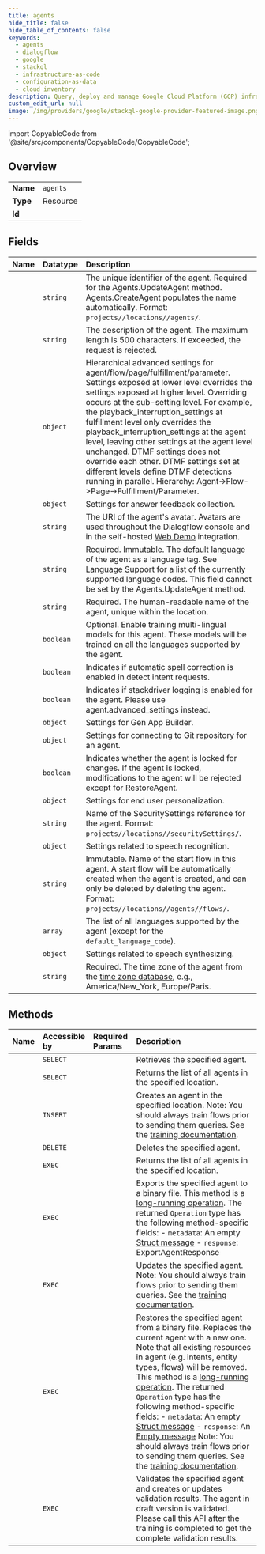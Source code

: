 ```yaml
---
title: agents
hide_title: false
hide_table_of_contents: false
keywords:
  - agents
  - dialogflow
  - google    
  - stackql
  - infrastructure-as-code
  - configuration-as-data
  - cloud inventory
description: Query, deploy and manage Google Cloud Platform (GCP) infrastructure and resources using SQL
custom_edit_url: null
image: /img/providers/google/stackql-google-provider-featured-image.png
---
```


import CopyableCode from '@site/src/components/CopyableCode/CopyableCode';




## Overview
<table><tbody>
<tr><td><b>Name</b></td><td><code>agents</code></td></tr>
<tr><td><b>Type</b></td><td>Resource</td></tr>
<tr><td><b>Id</b></td><td><CopyableCode code="dialogflow.agents" /></td></tr>
</tbody></table>

## Fields
| Name | Datatype | Description |
|:-----|:---------|:------------|
| <CopyableCode code="name" /> | `string` | The unique identifier of the agent. Required for the Agents.UpdateAgent method. Agents.CreateAgent populates the name automatically. Format: `projects//locations//agents/`. |
| <CopyableCode code="description" /> | `string` | The description of the agent. The maximum length is 500 characters. If exceeded, the request is rejected. |
| <CopyableCode code="advancedSettings" /> | `object` | Hierarchical advanced settings for agent/flow/page/fulfillment/parameter. Settings exposed at lower level overrides the settings exposed at higher level. Overriding occurs at the sub-setting level. For example, the playback_interruption_settings at fulfillment level only overrides the playback_interruption_settings at the agent level, leaving other settings at the agent level unchanged. DTMF settings does not override each other. DTMF settings set at different levels define DTMF detections running in parallel. Hierarchy: Agent-&gt;Flow-&gt;Page-&gt;Fulfillment/Parameter. |
| <CopyableCode code="answerFeedbackSettings" /> | `object` | Settings for answer feedback collection. |
| <CopyableCode code="avatarUri" /> | `string` | The URI of the agent's avatar. Avatars are used throughout the Dialogflow console and in the self-hosted [Web Demo](https://cloud.google.com/dialogflow/docs/integrations/web-demo) integration. |
| <CopyableCode code="defaultLanguageCode" /> | `string` | Required. Immutable. The default language of the agent as a language tag. See [Language Support](https://cloud.google.com/dialogflow/cx/docs/reference/language) for a list of the currently supported language codes. This field cannot be set by the Agents.UpdateAgent method. |
| <CopyableCode code="displayName" /> | `string` | Required. The human-readable name of the agent, unique within the location. |
| <CopyableCode code="enableMultiLanguageTraining" /> | `boolean` | Optional. Enable training multi-lingual models for this agent. These models will be trained on all the languages supported by the agent. |
| <CopyableCode code="enableSpellCorrection" /> | `boolean` | Indicates if automatic spell correction is enabled in detect intent requests. |
| <CopyableCode code="enableStackdriverLogging" /> | `boolean` | Indicates if stackdriver logging is enabled for the agent. Please use agent.advanced_settings instead. |
| <CopyableCode code="genAppBuilderSettings" /> | `object` | Settings for Gen App Builder. |
| <CopyableCode code="gitIntegrationSettings" /> | `object` | Settings for connecting to Git repository for an agent. |
| <CopyableCode code="locked" /> | `boolean` | Indicates whether the agent is locked for changes. If the agent is locked, modifications to the agent will be rejected except for RestoreAgent. |
| <CopyableCode code="personalizationSettings" /> | `object` | Settings for end user personalization. |
| <CopyableCode code="securitySettings" /> | `string` | Name of the SecuritySettings reference for the agent. Format: `projects//locations//securitySettings/`. |
| <CopyableCode code="speechToTextSettings" /> | `object` | Settings related to speech recognition. |
| <CopyableCode code="startFlow" /> | `string` | Immutable. Name of the start flow in this agent. A start flow will be automatically created when the agent is created, and can only be deleted by deleting the agent. Format: `projects//locations//agents//flows/`. |
| <CopyableCode code="supportedLanguageCodes" /> | `array` | The list of all languages supported by the agent (except for the `default_language_code`). |
| <CopyableCode code="textToSpeechSettings" /> | `object` | Settings related to speech synthesizing. |
| <CopyableCode code="timeZone" /> | `string` | Required. The time zone of the agent from the [time zone database](https://www.iana.org/time-zones), e.g., America/New_York, Europe/Paris. |
## Methods
| Name | Accessible by | Required Params | Description |
|:-----|:--------------|:----------------|:------------|
| <CopyableCode code="projects_locations_agents_get" /> | `SELECT` | <CopyableCode code="agentsId, locationsId, projectsId" /> | Retrieves the specified agent. |
| <CopyableCode code="projects_locations_agents_list" /> | `SELECT` | <CopyableCode code="locationsId, projectsId" /> | Returns the list of all agents in the specified location. |
| <CopyableCode code="projects_locations_agents_create" /> | `INSERT` | <CopyableCode code="locationsId, projectsId" /> | Creates an agent in the specified location. Note: You should always train flows prior to sending them queries. See the [training documentation](https://cloud.google.com/dialogflow/cx/docs/concept/training). |
| <CopyableCode code="projects_locations_agents_delete" /> | `DELETE` | <CopyableCode code="agentsId, locationsId, projectsId" /> | Deletes the specified agent. |
| <CopyableCode code="_projects_locations_agents_list" /> | `EXEC` | <CopyableCode code="locationsId, projectsId" /> | Returns the list of all agents in the specified location. |
| <CopyableCode code="projects_locations_agents_export" /> | `EXEC` | <CopyableCode code="agentsId, locationsId, projectsId" /> | Exports the specified agent to a binary file. This method is a [long-running operation](https://cloud.google.com/dialogflow/cx/docs/how/long-running-operation). The returned `Operation` type has the following method-specific fields: - `metadata`: An empty [Struct message](https://developers.google.com/protocol-buffers/docs/reference/google.protobuf#struct) - `response`: ExportAgentResponse |
| <CopyableCode code="projects_locations_agents_patch" /> | `EXEC` | <CopyableCode code="agentsId, locationsId, projectsId" /> | Updates the specified agent. Note: You should always train flows prior to sending them queries. See the [training documentation](https://cloud.google.com/dialogflow/cx/docs/concept/training). |
| <CopyableCode code="projects_locations_agents_restore" /> | `EXEC` | <CopyableCode code="agentsId, locationsId, projectsId" /> | Restores the specified agent from a binary file. Replaces the current agent with a new one. Note that all existing resources in agent (e.g. intents, entity types, flows) will be removed. This method is a [long-running operation](https://cloud.google.com/dialogflow/cx/docs/how/long-running-operation). The returned `Operation` type has the following method-specific fields: - `metadata`: An empty [Struct message](https://developers.google.com/protocol-buffers/docs/reference/google.protobuf#struct) - `response`: An [Empty message](https://developers.google.com/protocol-buffers/docs/reference/google.protobuf#empty) Note: You should always train flows prior to sending them queries. See the [training documentation](https://cloud.google.com/dialogflow/cx/docs/concept/training). |
| <CopyableCode code="projects_locations_agents_validate" /> | `EXEC` | <CopyableCode code="agentsId, locationsId, projectsId" /> | Validates the specified agent and creates or updates validation results. The agent in draft version is validated. Please call this API after the training is completed to get the complete validation results. |
